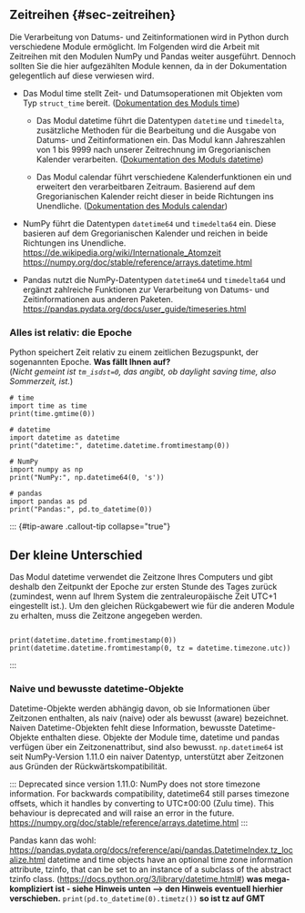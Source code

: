 ## Zeitreihen {#sec-zeitreihen}
Die Verarbeitung von Datums- und Zeitinformationen wird in Python durch verschiedene Module ermöglicht. Im Folgenden wird die Arbeit mit Zeitreihen mit den Modulen NumPy und Pandas weiter ausgeführt. Dennoch sollten Sie die hier aufgezählten Module kennen, da in der Dokumentation gelegentlich auf diese verwiesen wird.

  - Das Modul time stellt Zeit- und Datumsoperationen mit Objekten vom Typ `struct_time` bereit. ([Dokumentation des Moduls time](https://docs.python.org/3/library/time.html))

       - Das Modul datetime führt die Datentypen `datetime` und `timedelta`, zusätzliche Methoden für die Bearbeitung und die Ausgabe von Datums- und Zeitinformationen ein. Das Modul kann Jahreszahlen von 1 bis 9999 nach unserer Zeitrechnung im Gregorianischen Kalender verarbeiten. ([Dokumentation des Moduls datetime](https://docs.python.org/3/library/datetime.html#))
       
       - Das Modul calendar führt verschiedene Kalenderfunktionen ein und erweitert den verarbeitbaren Zeitraum. Basierend auf dem Gregorianischen Kalender reicht dieser in beide Richtungen ins Unendliche. ([Dokumentation des Moduls calendar](https://docs.python.org/3/library/calendar.html#module-calendar))

   - NumPy führt die Datentypen `datetime64` und `timedelta64` ein. Diese basieren auf dem Gregorianischen Kalender und reichen in beide Richtungen ins Unendliche. https://de.wikipedia.org/wiki/Internationale_Atomzeit <https://numpy.org/doc/stable/reference/arrays.datetime.html>

  - Pandas nutzt die NumPy-Datentypen `datetime64` und `timedelta64` und ergänzt zahlreiche Funktionen zur Verarbeitung von Datums- und Zeitinformationen aus anderen Paketen. <https://pandas.pydata.org/docs/user_guide/timeseries.html>

### Alles ist relativ: die Epoche
Python speichert Zeit relativ zu einem zeitlichen Bezugspunkt, der sogenannten Epoche. **Was fällt Ihnen auf?**  
(*Nicht gemeint ist `tm_isdst=0`, das angibt, ob daylight saving time, also Sommerzeit, ist.*)

``` {python}
# time
import time as time
print(time.gmtime(0))

# datetime
import datetime as datetime
print("datetime:", datetime.datetime.fromtimestamp(0))

# NumPy
import numpy as np
print("NumPy:", np.datetime64(0, 's'))

# pandas
import pandas as pd
print("Pandas:", pd.to_datetime(0))
```

::: {#tip-aware .callout-tip collapse="true"}
## Der kleine Unterschied
Das Modul datetime verwendet die Zeitzone Ihres Computers und gibt deshalb den Zeitpunkt der Epoche zur ersten Stunde des Tages zurück (zumindest, wenn auf Ihrem System die zentraleuropäische Zeit UTC+1 eingestellt ist.). Um den gleichen Rückgabewert wie für die anderen Module zu erhalten, muss die Zeitzone angegeben werden.
``` {python}

print(datetime.datetime.fromtimestamp(0))
print(datetime.datetime.fromtimestamp(0, tz = datetime.timezone.utc))
```

:::

### Naive und bewusste datetime-Objekte
Datetime-Objekte werden abhängig davon, ob sie Informationen über Zeitzonen enthalten, als naiv (naive) oder als bewusst (aware) bezeichnet. Naiven Datetime-Objekten fehlt diese Information, bewusste Datetime-Objekte enthalten diese. Objekte der Module time, datetime und pandas verfügen über ein Zeitzonenattribut, sind also bewusst. `np.datetime64` ist seit NumPy-Version 1.11.0 ein naiver Datentyp, unterstützt aber Zeitzonen aus Gründen der Rückwärtskompatibilität.

:::
Deprecated since version 1.11.0: NumPy does not store timezone information. For backwards compatibility, datetime64 still parses timezone offsets, which it handles by converting to UTC±00:00 (Zulu time). This behaviour is deprecated and will raise an error in the future.  
<https://numpy.org/doc/stable/reference/arrays.datetime.html>
:::

Pandas kann das wohl: https://pandas.pydata.org/docs/reference/api/pandas.DatetimeIndex.tz_localize.html
datetime and time objects have an optional time zone information attribute, tzinfo, that can be set to an instance of a subclass of the abstract tzinfo class. (https://docs.python.org/3/library/datetime.html#) **was mega-kompliziert ist - siehe Hinweis unten --> den Hinweis eventuell hierhier verschieben.** `print(pd.to_datetime(0).timetz())` **so ist tz auf GMT**

